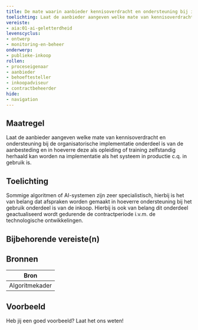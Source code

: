 ```yaml
---
title: De mate waarin aanbieder kennisoverdracht en ondersteuning bij implementatie biedt is onderdeel van de aanbesteding 
toelichting: Laat de aanbieder aangeven welke mate van kennisoverdracht en ondersteuning bij de organisatorische implementatie onderdeel is van de aanbesteding en in hoeverre deze als opleiding of training zelfstandig herhaald gebruikt kan worden na implementatie als het systeem in productie c.q. in gebruik is. 
vereiste:
- aia:01-ai-geletterdheid
levenscyclus:
- ontwerp
- monitoring-en-beheer
onderwerp:
- publieke-inkoop
rollen:
- proceseigenaar
- aanbieder
- behoeftesteller
- inkoopadviseur
- contractbeheerder
hide:
- navigation
---
```


<!-- tags -->
## Maatregel

Laat de aanbieder aangeven welke mate van kennisoverdracht en ondersteuning bij de organisatorische implementatie onderdeel is van de aanbesteding en in hoeverre deze als opleiding of training zelfstandig herhaald kan worden na implementatie als het systeem in productie c.q.
in gebruik is.


## Toelichting

Sommige algoritmen of AI-systemen zijn zeer specialistisch, hierbij is het van belang dat afspraken worden gemaakt in hoeverre ondersteuning bij het gebruik onderdeel is van de inkoop.
Hierbij is ook van belang dit onderdeel geactualiseerd wordt gedurende de contractperiode i.v.m.
de technologische ontwikkelingen.

## Bijbehorende vereiste(n)

<!-- list_vereisten_on_maatregelen_page -->

## Bronnen

| Bron                        |
|-----------------------------|
|Algoritmekader|

## Voorbeeld

Heb jij een goed voorbeeld? Laat het ons weten!

